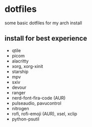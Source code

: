 # dotfiles

some basic dotfiles for my arch install

## install for best experience

- qtile
- picom
- alacritty
- xorg, xorg-xinit
- starship
- mpv
- sxiv
- devour
- ranger
- nerd-font-fira-code (AUR)
- pulseaudio, pavucontrol
- nitrogen
- rofi, rofi-emoji (AUR), xsel, xclip
- python-psutil
